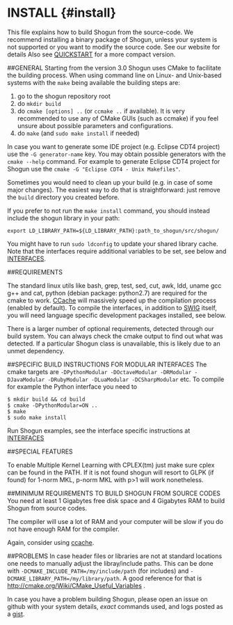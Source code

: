 INSTALL   {#install}
=======
This file explains how to build Shogun from the source-code. We recommend installing a binary package of Shogun, unless your system is not supported or you want to modify the source code. See our website for details Also see [QUICKSTART](https://github.com/shogun-toolbox/shogun/wiki/QUICKSTART) for a more compact version.

##GENERAL
Starting from the version 3.0 Shogun uses CMake to facilitate
the building process. When using command line on Linux- and Unix-based
systems with the `make` being available the building steps are:

1. go to the shogun repository root
2. do `mkdir build`
3. do `cmake [options] ..` (or `ccmake ..` if available). It is very
recommended to use any of CMake GUIs (such as ccmake) if you feel unsure
about possible parameters and configurations.
4. do `make` (and `sudo make install` if needed)

In case you want to generate some IDE project (e.g. Eclipse CDT4 project)
use the `-G generator-name` key. You may obtain possible generators with
the `cmake --help` command. For example to generate Eclipse CDT4 project
for Shogun use the `cmake -G "Eclipse CDT4 - Unix Makefiles"`.

Sometimes you would need to clean up your build (e.g. in case of some major
changes). The easiest way to do that is straightforward:
just remove the `build` directory you created before.

If you prefer to not run the `make install` command, you should
instead include the shogun library in your path:

`export LD_LIBRARY_PATH=${LD_LIBRARY_PATH}:path_to_shogun/src/shogun/`

You might have to run `sudo ldconfig` to update your shared library cache. Note that the interfaces require additional variables to be set, see below and [INTERFACES](https://github.com/shogun-toolbox/shogun/wiki/INFERFACES).

##REQUIREMENTS

The standard linux utils like bash, grep, test, sed, cut, awk, ldd, uname gcc
g++ and cat, python (debian package: python2.7) are required
for the cmake to work. [CCache](https://ccache.samba.org/) will massively speed up the compilation process (enabled by default).
To compile the interfaces, in addition to [SWIG](http://www.swig.org/) itself, you will need language specific development packages installed, see below.

There is a larger number of optional requirements, detected through our build system. You can always check the cmake output to find out what was detected. If a particular Shogun class is unavailable, this is likely due to an unmet dependency.

##SPECIFIC BUILD INSTRUCTIONS FOR MODULAR INTERFACES
The cmake targets are `-DPythonModular -DOctaveModular -DRModular -DJavaModular -DRubyModular -DLuaModular -DCSharpModular` etc. To compile for example the Python interface you need to

    $ mkdir build && cd build
    $ cmake -DPythonModular=ON ..
    $ make
    $ sudo make install

Run Shogun examples, see the interface specific instructions at [INTERFACES](https://github.com/shogun-toolbox/shogun/wiki/INFERFACES)

##SPECIAL FEATURES

To enable Multiple Kernel Learning with CPLEX(tm) just make sure cplex can
be found in the PATH. If it is not found shogun will resort to GLPK (if found)
for 1-norm MKL, p-norm MKL with p>1 will work nonetheless.

##MINIMUM REQUIREMENTS TO BUILD SHOGUN FROM SOURCE CODES
You need at least 1 Gigabytes free disk space and 4 Gigabytes RAM to build Shogun from source codes.

The compiler will use a lot of RAM and your computer will be slow if you do not have enough RAM for the compiler.

Again, consider using [ccache](https://ccache.samba.org/).


##PROBLEMS
In case header files or libraries are not at standard locations one needs
to manually adjust the libray/include paths. This can be done with
`-DCMAKE_INCLUDE_PATH=/my/include/path` (for includes) and `-DCMAKE_LIBRARY_PATH=/my/library/path`.
A good reference for that is http://cmake.org/Wiki/CMake_Useful_Variables .

In case you have a problem building Shogun, please open an issue on github with your system details, *exact* commands used, and logs posted as a [gist](https://gist.github.com/).
